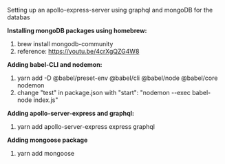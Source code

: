 Setting up an apollo-express-server using graphql and mongoDB for the databas

**Installing mongoDB packages using homebrew:**
1. brew install mongodb-community
2. reference: https://youtu.be/4crXgQZG4W8

**Adding babel-CLI and nodemon:**
1. yarn add -D @babel/preset-env @babel/cli @babel/node @babel/core nodemon
2. change "test" in package.json with "start": "nodemon --exec babel-node index.js"

**Adding apollo-server-express and graphql:**
1. yarn add apollo-server-express express graphql

**Adding mongoose package**
1. yarn add mongoose

